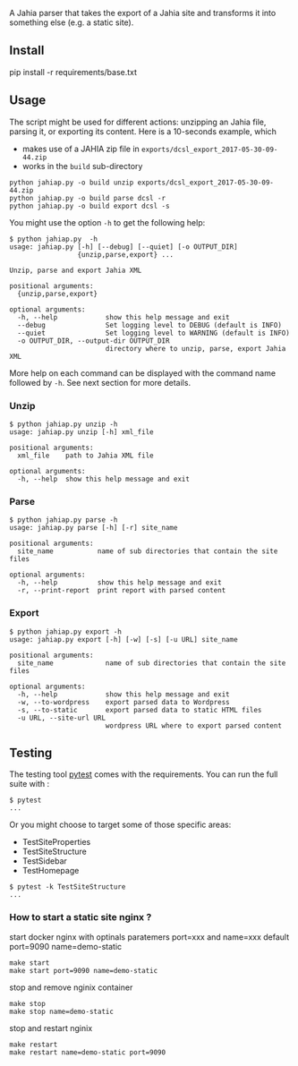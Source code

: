 A Jahia parser that takes the export of a Jahia site
and transforms it into something else (e.g. a static
site).

## Install

pip install -r requirements/base.txt

## Usage

The script might be used for different actions: unzipping an Jahia file, parsing it, or exporting its content. Here is a 10-seconds example, which

* makes use of a JAHIA zip file in `exports/dcsl_export_2017-05-30-09-44.zip`
* works in the `build` sub-directory

```
python jahiap.py -o build unzip exports/dcsl_export_2017-05-30-09-44.zip
python jahiap.py -o build parse dcsl -r
python jahiap.py -o build export dcsl -s
```

You might use the option `-h` to get the following help:

```
$ python jahiap.py  -h
usage: jahiap.py [-h] [--debug] [--quiet] [-o OUTPUT_DIR]
                 {unzip,parse,export} ...

Unzip, parse and export Jahia XML

positional arguments:
  {unzip,parse,export}

optional arguments:
  -h, --help            show this help message and exit
  --debug               Set logging level to DEBUG (default is INFO)
  --quiet               Set logging level to WARNING (default is INFO)
  -o OUTPUT_DIR, --output-dir OUTPUT_DIR
                        directory where to unzip, parse, export Jahia XML
```

More help on each command can be displayed with the command name followed by `-h`. See next section for more details.

### Unzip

```
$ python jahiap.py unzip -h
usage: jahiap.py unzip [-h] xml_file

positional arguments:
  xml_file    path to Jahia XML file

optional arguments:
  -h, --help  show this help message and exit
```

### Parse

```
$ python jahiap.py parse -h
usage: jahiap.py parse [-h] [-r] site_name

positional arguments:
  site_name           name of sub directories that contain the site files

optional arguments:
  -h, --help          show this help message and exit
  -r, --print-report  print report with parsed content
```

### Export

```
$ python jahiap.py export -h
usage: jahiap.py export [-h] [-w] [-s] [-u URL] site_name

positional arguments:
  site_name             name of sub directories that contain the site files

optional arguments:
  -h, --help            show this help message and exit
  -w, --to-wordpress    export parsed data to Wordpress
  -s, --to-static       export parsed data to static HTML files
  -u URL, --site-url URL
                        wordpress URL where to export parsed content
```

## Testing

The testing tool [pytest](https://docs.pytest.org/en/latest/contents.html) comes with the requirements. You can run the full suite with :

```
$ pytest
...
```

Or you might choose to target some of those specific areas:

* TestSiteProperties
* TestSiteStructure
* TestSidebar
* TestHomepage


```
$ pytest -k TestSiteStructure
...
```


### How to start a static site nginx ? ###

start docker nginx with optinals paratemers port=xxx and name=xxx
default port=9090 
name=demo-static

```
make start
make start port=9090 name=demo-static
```

stop and remove nginix container

```
make stop
make stop name=demo-static
```

stop and restart nginix

```
make restart
make restart name=demo-static port=9090
```